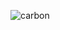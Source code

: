 ![carbon](https://user-images.githubusercontent.com/74067699/183976079-6d3e0cdb-f6c2-43fe-b42b-dce5bcfabf17.png)
